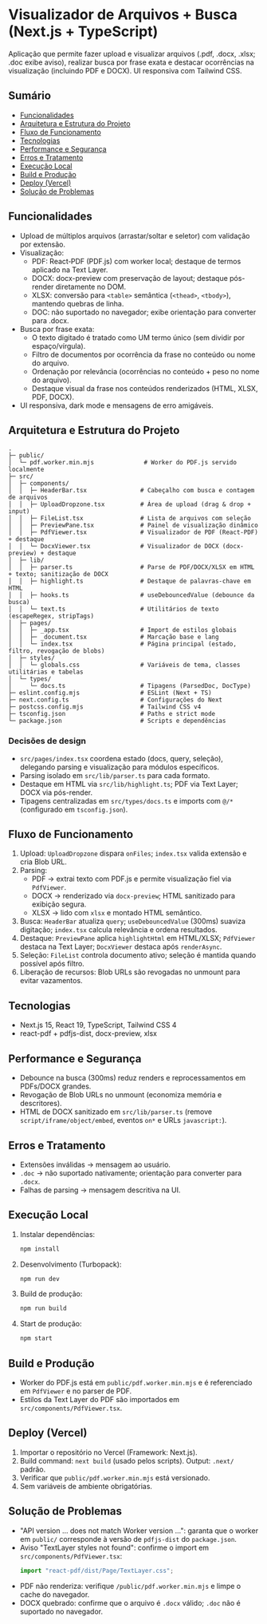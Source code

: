 # Visualizador de Arquivos + Busca (Next.js + TypeScript)

Aplicação que permite fazer upload e visualizar arquivos (.pdf, .docx, .xlsx; .doc exibe aviso), realizar busca por frase exata e destacar ocorrências na visualização (incluindo PDF e DOCX). UI responsiva com Tailwind CSS.

## Sumário
- [Funcionalidades](#funcionalidades)
- [Arquitetura e Estrutura do Projeto](#arquitetura-e-estrutura-do-projeto)
- [Fluxo de Funcionamento](#fluxo-de-funcionamento)
- [Tecnologias](#tecnologias)
- [Performance e Segurança](#performance-e-segurança)
- [Erros e Tratamento](#erros-e-tratamento)
- [Execução Local](#execução-local)
- [Build e Produção](#build-e-produção)
- [Deploy (Vercel)](#deploy-vercel)
- [Solução de Problemas](#solução-de-problemas)

## Funcionalidades
- Upload de múltiplos arquivos (arrastar/soltar e seletor) com validação por extensão.
- Visualização:
  - PDF: React‑PDF (PDF.js) com worker local; destaque de termos aplicado na Text Layer.
  - DOCX: docx-preview com preservação de layout; destaque pós-render diretamente no DOM.
  - XLSX: conversão para `<table>` semântica (`<thead>`, `<tbody>`), mantendo quebras de linha.
  - DOC: não suportado no navegador; exibe orientação para converter para .docx.
- Busca por frase exata:
  - O texto digitado é tratado como UM termo único (sem dividir por espaço/vírgula).
  - Filtro de documentos por ocorrência da frase no conteúdo ou nome do arquivo.
  - Ordenação por relevância (ocorrências no conteúdo + peso no nome do arquivo).
  - Destaque visual da frase nos conteúdos renderizados (HTML, XLSX, PDF, DOCX).
- UI responsiva, dark mode e mensagens de erro amigáveis.

## Arquitetura e Estrutura do Projeto
```
.
├─ public/
│  └─ pdf.worker.min.mjs              # Worker do PDF.js servido localmente
├─ src/
│  ├─ components/
│  │  ├─ HeaderBar.tsx               # Cabeçalho com busca e contagem de arquivos
│  │  ├─ UploadDropzone.tsx          # Área de upload (drag & drop + input)
│  │  ├─ FileList.tsx                # Lista de arquivos com seleção
│  │  ├─ PreviewPane.tsx             # Painel de visualização dinâmico
│  │  ├─ PdfViewer.tsx               # Visualizador de PDF (React‑PDF) + destaque
│  │  └─ DocxViewer.tsx              # Visualizador de DOCX (docx-preview) + destaque
│  ├─ lib/
│  │  ├─ parser.ts                   # Parse de PDF/DOCX/XLSX em HTML + texto; sanitização de DOCX
│  │  ├─ highlight.ts                # Destaque de palavras‑chave em HTML
│  │  ├─ hooks.ts                    # useDebouncedValue (debounce da busca)
│  │  └─ text.ts                     # Utilitários de texto (escapeRegex, stripTags)
│  ├─ pages/
│  │  ├─ _app.tsx                    # Import de estilos globais
│  │  ├─ _document.tsx               # Marcação base e lang
│  │  └─ index.tsx                   # Página principal (estado, filtro, revogação de blobs)
│  ├─ styles/
│  │  └─ globals.css                 # Variáveis de tema, classes utilitárias e tabelas
│  └─ types/
│     └─ docs.ts                     # Tipagens (ParsedDoc, DocType)
├─ eslint.config.mjs                 # ESLint (Next + TS)
├─ next.config.ts                    # Configurações do Next
├─ postcss.config.mjs                # Tailwind CSS v4
├─ tsconfig.json                     # Paths e strict mode
└─ package.json                      # Scripts e dependências
```

### Decisões de design
- `src/pages/index.tsx` coordena estado (docs, query, seleção), delegando parsing e visualização para módulos específicos.
- Parsing isolado em `src/lib/parser.ts` para cada formato.
- Destaque em HTML via `src/lib/highlight.ts`; PDF via Text Layer; DOCX via pós-render.
- Tipagens centralizadas em `src/types/docs.ts` e imports com `@/*` (configurado em `tsconfig.json`).

## Fluxo de Funcionamento
1. Upload: `UploadDropzone` dispara `onFiles`; `index.tsx` valida extensão e cria Blob URL.
2. Parsing:
   - PDF → extrai texto com PDF.js e permite visualização fiel via `PdfViewer`.
   - DOCX → renderizado via `docx-preview`; HTML sanitizado para exibição segura.
   - XLSX → lido com `xlsx` e montado HTML semântico.
3. Busca: `HeaderBar` atualiza `query`; `useDebouncedValue` (300ms) suaviza digitação; `index.tsx` calcula relevância e ordena resultados.
4. Destaque: `PreviewPane` aplica `highlightHtml` em HTML/XLSX; `PdfViewer` destaca na Text Layer; `DocxViewer` destaca após `renderAsync`.
5. Seleção: `FileList` controla documento ativo; seleção é mantida quando possível após filtro.
6. Liberação de recursos: Blob URLs são revogadas no unmount para evitar vazamentos.

## Tecnologias
- Next.js 15, React 19, TypeScript, Tailwind CSS 4
- react-pdf + pdfjs-dist, docx-preview, xlsx

## Performance e Segurança
- Debounce na busca (300ms) reduz renders e reprocessamentos em PDFs/DOCX grandes.
- Revogação de Blob URLs no unmount (economiza memória e descritores).
- HTML de DOCX sanitizado em `src/lib/parser.ts` (remove `script/iframe/object/embed`, eventos `on*` e URLs `javascript:`).

## Erros e Tratamento
- Extensões inválidas → mensagem ao usuário.
- `.doc` → não suportado nativamente; orientação para converter para `.docx`.
- Falhas de parsing → mensagem descritiva na UI.

## Execução Local
1. Instalar dependências:
   ```bash
   npm install
   ```
2. Desenvolvimento (Turbopack):
   ```bash
   npm run dev
   ```
3. Build de produção:
   ```bash
   npm run build
   ```
4. Start de produção:
   ```bash
   npm start
   ```

## Build e Produção
- Worker do PDF.js está em `public/pdf.worker.min.mjs` e é referenciado em `PdfViewer` e no parser de PDF.
- Estilos da Text Layer do PDF são importados em `src/components/PdfViewer.tsx`.

## Deploy (Vercel)
1. Importar o repositório no Vercel (Framework: Next.js).
2. Build command: `next build` (usado pelos scripts). Output: `.next/` padrão.
3. Verificar que `public/pdf.worker.min.mjs` está versionado.
4. Sem variáveis de ambiente obrigatórias.

## Solução de Problemas
- "API version ... does not match Worker version ...": garanta que o worker em `public/` corresponde à versão de `pdfjs-dist` do `package.json`.
- Aviso "TextLayer styles not found": confirme o import em `src/components/PdfViewer.tsx`:
  ```ts
  import "react-pdf/dist/Page/TextLayer.css";
  ```
- PDF não renderiza: verifique `/public/pdf.worker.min.mjs` e limpe o cache do navegador.
- DOCX quebrado: confirme que o arquivo é `.docx` válido; `.doc` não é suportado no navegador.
